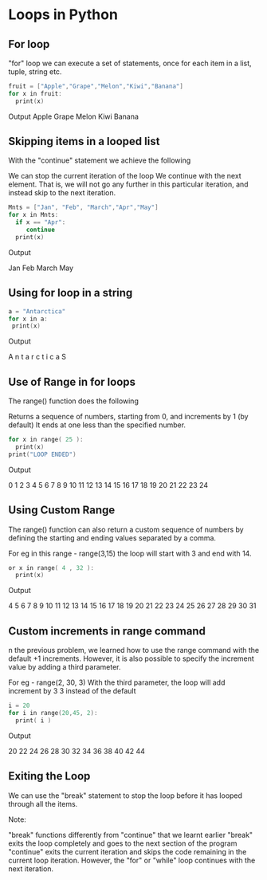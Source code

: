 # Loops in Python

## For loop

 "for" loop we can execute a set of statements, once for each item in a list, tuple, string etc.

```c
fruit = ["Apple","Grape","Melon","Kiwi","Banana"]
for x in fruit:
  print(x) 
```

Output
Apple
Grape
Melon
Kiwi
Banana

## Skipping items in a looped list

With the "continue" statement we achieve the following

We can stop the current iteration of the loop
We continue with the next element. That is, we will not go any further in this particular iteration, and instead skip to the next iteration.


```c
Mnts = ["Jan", "Feb", "March","Apr","May"]
for x in Mnts:
  if x == "Apr":
     continue
  print(x)
```

Output

Jan
Feb
March
May


## Using for loop in a string

```c
a = "Antarctica"
for x in a:
 print(x)
```

Output


A
n
t
a
r
c
t
i
c
a
S


## Use of Range in for loops

The range() function does the following

Returns a sequence of numbers, starting from 0, and increments by 1 (by default)
It ends at one less than the specified number.


```c
for x in range( 25 ):
  print(x)
print("LOOP ENDED")
```

Output

0
1
2
3
4
5
6
7
8
9
10
11
12
13
14
15
16
17
18
19
20
21
22
23
24
 
## Using Custom Range

The range() function can also return a custom sequence of numbers by defining the starting and ending values separated by a comma.

For eg in this range - range(3,15) the loop will start with 3 and end with 14.

```c
or x in range( 4 , 32 ):
  print(x)
```

Output

4
5
6
7
8
9
10
11
12
13
14
15
16
17
18
19
20
21
22
23
24
25
26
27
28
29
30
31


## Custom increments in range command

n the previous problem, we learned how to use the range command with the default +1 increments. 
However, it is also possible to specify the increment value by adding a third parameter.

For eg - range(2, 30, 3)
With the third parameter, the loop will add increment by 
3
3 instead of the default


```c
i = 20
for i in range(20,45, 2):
  print( i )
```

Output

20
22
24
26
28
30
32
34
36
38
40
42
44

## Exiting the Loop

We can use the "break" statement to stop the loop before it has looped through all the items.

Note:

"break" functions differently from "continue" that we learnt earlier
"break" exits the loop completely and goes to the next section of the program
"continue" exits the current iteration and skips the code remaining in the current loop iteration.
However, the "for" or "while" loop continues with the next iteration.




